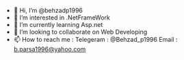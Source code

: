 - 👋 Hi, I’m @behzadp1996
- 👀 I’m interested in .NetFrameWork
- 🌱 I’m currently learning Asp.net
- 💞️ I’m looking to collaborate on Web Developing
- 📫 How to reach me : 
              Telegeram : @Behzad_p1996
              Email : b.parsa1996@yahoo.com
<!---
behzadp1996/behzadp1996 is a ✨ special ✨ repository because its `README.md` (this file) appears on your GitHub profile.
You can click the Preview link to take a look at your changes.
--->
